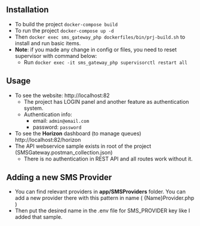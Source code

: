 
## Installation

- To build the project `docker-compose build`
- To run the project `docker-compose up -d`
- Then `docker exec sms_gateway_php dockerfiles/bin/prj-build.sh` to install and run basic items.
- **Note**: if you made any change in config or files, you need to reset supervisor with command below:
  - Run `docker exec -it sms_gateway_php supervisorctl restart all`

## Usage
- To see the website: http://localhost:82
  - The project has LOGIN panel and another feature as authentication system.
  - Authentication info:
    - email: `admin@email.com`
    - password: `password`
- To see the **Horizon** dashboard (to manage queues) http://localhost:82/horizon
- The API webservice sample exists in root of the project (SMSGateway.postman_collection.json)
  - There is no authentication in REST API and all routes work without it.

## Adding a new SMS Provider
- You can find relevant providers in **app/SMSProviders** folder. You can add a new provider there with this pattern in name ( {Name}Provider.php )
- Then put the desired name in the .env file for SMS_PROVIDER key like I added that sample.
